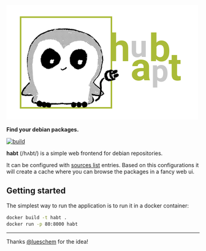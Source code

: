![habt](docs/assets/habt-logo.png)

**Find your debian packages.**

[![build](https://github.com/randombenj/habt/workflows/habt%20ci/badge.svg)](https://github.com/randombenj/habt/actions)

**habt** (/hʌbt/) is a simple web frontend for debian repositories.

It can be configured with [sources list](https://wiki.debian.org/SourcesList#sources.list_format)
entries. Based on this configurations it will create a cache where you can
browse the packages in a fancy web ui.

## Getting started

The simplest way to run the application is to run it in
a docker container:

```sh
docker build -t habt .
docker run -p 80:8000 habt
```

---
Thanks [@lueschem](https://github.com/lueschem) for the idea!
